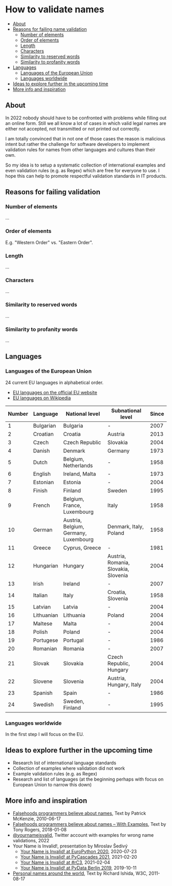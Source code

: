 # How to validate names

  - [About](#about)
  - [Reasons for failing name validation](#reasons-for-failing-name-validation)
    - [Number of elements](#number-of-elements)
    - [Order of elements](#order-of-elements)
    - [Length](#length)
    - [Characters](#characters)
    - [Similarity to reserved words](#similarity-to-reserved-words)
     - [Similarity to profanity words](#similarity-to-profanity-words)
  - [Languages](#languages)
    - [Languages of the European Union](#languages-of-the-european-union)  
    - [Languages worldwide](#languages-worldwide)  
  - [Ideas to explore further in the upcoming time](#ideas-to-explore-further-in-the-upcoming-time)
  - [More info and inspiration](#more-info-and-inspiration)

## About
In 2022 nobody should have to be confronted with problems while filling out an online form. Still we all know a lot of cases in which valid legal names are either not accepted, not transmitted or not printed out correctly. 

I am totally convinced that in not one of those cases the reason is malicious intent but rather the challenge for software developers to implement validation rules for names from other languages and cultures than their own.

So my idea is to setup a systematic collection of international examples and even validation rules (e.g. as Regex) which are free for everyone to use. I hope this can help to promote respectful validation standards in IT products.

## Reasons for failing validation

### Number of elements
...

### Order of elements

E.g. "Western Order" vs. "Eastern Order".

### Length
...

### Characters
...

### Similarity to reserved words
...

### Similarity to profanity words
...



## Languages

### Languages of the European Union

24 current EU languages in alphabetical order.

- [EU languages on the official EU website](https://european-union.europa.eu/principles-countries-history/languages_en)
- [EU languages on Wikipedia](https://en.m.wikipedia.org/wiki/Languages_of_the_European_Union)


| Number | Language | National level | Subnational level |Since |
| ---- | ---- | ----------- |----------- |----------- |
| 1 | Bulgarian | Bulgaria | - | 2007 |
| 2 | Croatian | Croatia | Austria | 2013 |
| 3 | Czech | Czech Republic | Slovakia | 2004 |
| 4 | Danish | Denmark | Germany | 1973 |
| 5 | Dutch | Belgium, Netherlands | - | 1958 |
| 6 | English | Ireland, Malta | - | 1973 |
| 7 | Estonian | Estonia | - | 2004 |
| 8 | Finish | Finland | Sweden | 1995 |
| 9 | French | Belgium, France, Luxembourg | Italy | 1958 |
| 10 | German | Austria, Belgium, Germany, Luxembourg | Denmark, Italy, Poland | 1958 |
| 11 | Greece | Cyprus, Greece | - | 1981 |
| 12 | Hungarian | Hungary | Austria, Romania, Slovakia, Slovenia | 2004|
| 13 | Irish | Ireland | - | 2007 |
| 14 | Italian | Italy | Croatia, Slovenia | 1958 |
| 15 | Latvian | Latvia | - | 2004 |
| 16 | Lithuanian | Lithuania | Poland | 2004 |
| 17 | Maltese | Malta | - | 2004 |
| 18 | Polish | Poland | - | 2004 |
| 19 | Portugese | Portugal | - | 1986 |
| 20 | Romanian | Romania | - | 2007 |
| 21 | Slovak | Slovakia | Czech Republic, Hungary | 2004 |
| 22 | Slovene | Slovenia | Austria, Hungary, Italy | 2004 |
| 23 | Spanish | Spain | - | 1986 |
| 24 | Swedish | Sweden, Finland | - | 1995 |


### Languages worldwide

In the first step I will focus on the EU.


## Ideas to explore further in the upcoming time
- Research list of international language standards
- Collection of examples where validation did not work
- Example validation rules (e.g. as Regex)
- Research and list of languages (at the beginning perhaps with focus on European Union to narrow this down) 



## More info and inspiration
- [Falsehoods programmers believe about names](https://www.kalzumeus.com/2010/06/17/falsehoods-programmers-believe-about-names/), Text by Patrick McKenzie, 2010-06-17
- [Falsehoods programmers believe about names – With Examples](https://shinesolutions.com/2018/01/08/falsehoods-programmers-believe-about-names-with-examples/), Text by Tony Rogers, 2018-01-08
- [@yournameisvalid](https://twitter.com/yournameisvalid), Twitter account with examples for wrong name validations, 2022
- Your Name is Invalid!, presentation by Miroslav Šedivý
  - [Your Name is Invalid! at EuroPython 2020](https://www.youtube.com/watch?v=IuZBTjaphsY), 2020-07-23
  - [Your Name is Invalid! at PyCascades 2021](https://www.youtube.com/watch?v=telNgfvgmHs), 2021-02-20
  - [Your Name is Invalid! at #rC3](https://www.youtube.com/watch?v=ofPZ73Wz4SU), 2021-02-04
  - [Your Name is Invalid! at PyData Berlin 2019](https://www.youtube.com/watch?v=pBuS7EUPnQA), 2019-10-11
- [Personal names around the world](https://www.w3.org/International/questions/qa-personal-names.en), Text by Richard Ishida, W3C, 2011-08-17